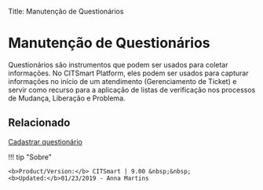 Title: Manutenção de Questionários

# Manutenção de Questionários

Questionários são instrumentos que podem ser usados para coletar informações. No CITSmart Platform, eles podem ser usados para capturar informações no início de um atendimento (Gerenciamento de Ticket) e servir como recurso para a aplicação de listas de verificação nos processos de Mudança, Liberação e Problema.

## Relacionado

[Cadastrar questionário][1]

[1]:/pt-br/citsmart-platform-9/platform-administration/questionnaires/questionaires-management/register-questionnaire.html


!!! tip "Sobre"

    <b>Product/Version:</b> CITSmart | 9.00 &nbsp;&nbsp;
    <b>Updated:</b>01/23/2019 - Anna Martins  
	

	
